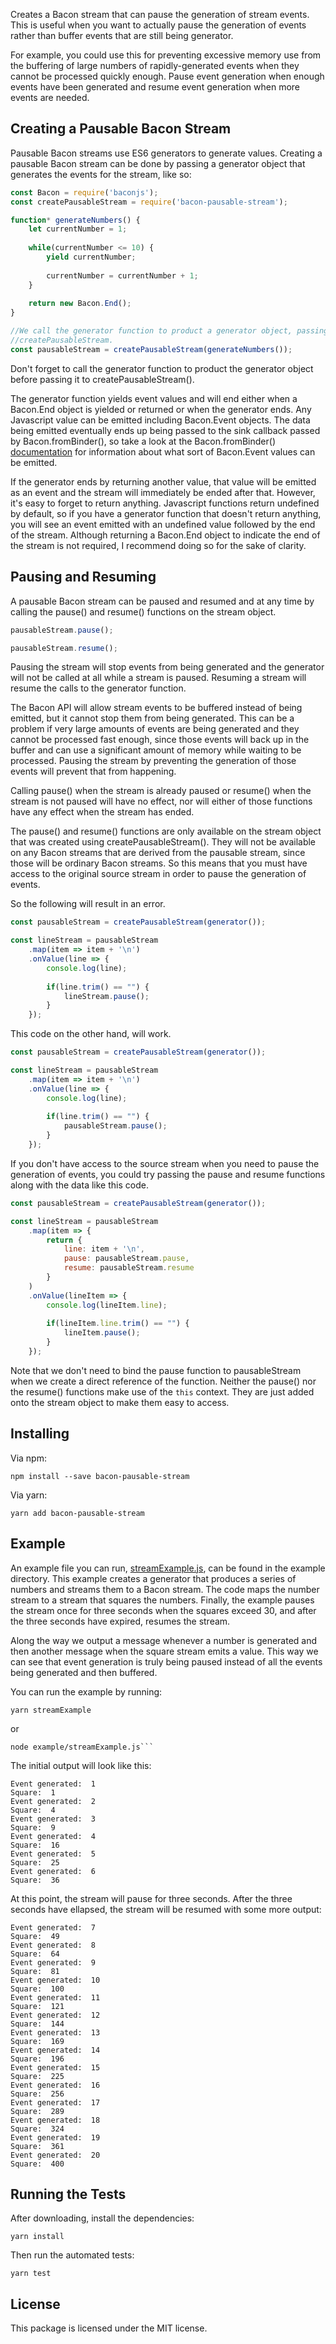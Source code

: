 Creates a Bacon stream that can pause the generation of stream events. This is useful when you want to actually pause the generation of events rather than buffer events that are still being generator.

For example, you could use this for preventing excessive memory use from the buffering of large numbers of rapidly-generated events when they cannot be processed quickly enough. Pause event generation when enough events have been generated and resume event generation when more events are needed.

## Creating a Pausable Bacon Stream

Pausable Bacon streams use ES6 generators to generate values. Creating a pausable Bacon stream can be done by passing a generator object that generates the events for the stream, like so:

```javascript
const Bacon = require('baconjs');
const createPausableStream = require('bacon-pausable-stream');

function* generateNumbers() {
	let currentNumber = 1;
	
	while(currentNumber <= 10) {
		yield currentNumber;
		
		currentNumber = currentNumber + 1;
	}
	
	return new Bacon.End();
}

//We call the generator function to product a generator object, passing it to
//createPausableStream.
const pausableStream = createPausableStream(generateNumbers());
```

Don't forget to call the generator function to product the generator object before passing it to createPausableStream().

The generator function yields event values and will end either when a Bacon.End object is yielded or returned or when the generator ends. Any Javascript value can be emitted including Bacon.Event objects. The data being emitted eventually ends up being passed to the sink callback passed by  Bacon.fromBinder(), so take a look at the Bacon.fromBinder() [documentation](https://baconjs.github.io/api.html#bacon-frombinder) for information about what sort of Bacon.Event values can be emitted. 

If the generator ends by returning another value, that value will be emitted as an event and the stream will immediately be ended after that. However, it's easy to forget to return anything.  Javascript functions return undefined by default, so if you have a generator function that doesn't return anything, you will see an event emitted with an undefined value followed by the end of the stream. Although returning a Bacon.End object to indicate the end of the stream is not required, I recommend doing so for the sake of clarity. 

## Pausing and Resuming

A pausable Bacon stream can be paused and resumed and at any time by calling the pause() and resume() functions on the stream object.

```javascript
pausableStream.pause();

pausableStream.resume();
```

Pausing the stream will stop events from being generated and the generator will not be called at all while a stream is paused. Resuming a stream will resume the calls to the generator function.

The Bacon API will allow stream events to be buffered instead of being emitted, but it cannot stop them from being generated. This can be a problem if very large amounts of events are being generated and they cannot be processed fast enough, since those events will back up in the buffer and can use a significant amount of memory while waiting to be processed. Pausing the stream by preventing the generation of those events will prevent that from happening. 

Calling pause() when the stream is already paused or resume() when the stream is not paused will have no effect, nor will either of those functions have any effect when the stream has ended.

The pause() and resume() functions are only available on the stream object that was created using createPausableStream(). They will not be available on any Bacon streams that are derived from the pausable stream, since those will be ordinary Bacon streams. So this means that you must have access to the original source stream in order to pause the generation of events.

So the following will result in an error.

```javascript
const pausableStream = createPausableStream(generator());

const lineStream = pausableStream
	.map(item => item + '\n')
	.onValue(line => {
		console.log(line);
		
		if(line.trim() == "") {
			lineStream.pause();
		}
	});
```

This code on the other hand, will work.

```javascript
const pausableStream = createPausableStream(generator());

const lineStream = pausableStream
	.map(item => item + '\n')
	.onValue(line => {
		console.log(line);
		
		if(line.trim() == "") {
			pausableStream.pause();
		}
	});
```

If you don't have access to the source stream when you need to pause the generation of events, you could try passing the pause and resume functions along with the data like this code.

```javascript
const pausableStream = createPausableStream(generator());

const lineStream = pausableStream
	.map(item => {
		return {
			line: item + '\n',
			pause: pausableStream.pause,
			resume: pausableStream.resume
		}
	)
	.onValue(lineItem => {
		console.log(lineItem.line);
		
		if(lineItem.line.trim() == "") {
			lineItem.pause();
		}
	});
```

Note that we don't need to bind the pause function to pausableStream when we create a direct reference of the function. Neither the pause() nor the resume() functions make use of the ```this``` context. They are just added onto the stream object to make them easy to access.

## Installing

Via npm:

```
npm install --save bacon-pausable-stream
```

Via yarn:

```
yarn add bacon-pausable-stream
```

## Example

An example file you can run, [streamExample.js](example/streamExample.js), can be found in the example directory. This example creates a generator that produces a series of numbers and streams them to a Bacon stream. The code maps the number stream to a stream that squares the numbers. Finally, the example pauses the stream once for three seconds when the squares exceed 30, and after the three seconds have expired, resumes the stream.

Along the way we output a message whenever a number is generated and then another message when the square stream emits a value. This way we can see that event generation is truly being paused instead of all the events being generated and then buffered.

You can run the example by running:

```
yarn streamExample
```
or

```
node example/streamExample.js```
```

The initial output will look like this:

```
Event generated:  1
Square:  1
Event generated:  2
Square:  4
Event generated:  3
Square:  9
Event generated:  4
Square:  16
Event generated:  5
Square:  25
Event generated:  6
Square:  36
```

At this point, the stream will pause for three seconds. After the three seconds have ellapsed, the stream will be resumed with some more output:

```
Event generated:  7
Square:  49
Event generated:  8
Square:  64
Event generated:  9
Square:  81
Event generated:  10
Square:  100
Event generated:  11
Square:  121
Event generated:  12
Square:  144
Event generated:  13
Square:  169
Event generated:  14
Square:  196
Event generated:  15
Square:  225
Event generated:  16
Square:  256
Event generated:  17
Square:  289
Event generated:  18
Square:  324
Event generated:  19
Square:  361
Event generated:  20
Square:  400
```

## Running the Tests

After downloading, install the dependencies:

```yarn install```


Then run the automated tests:

 ```yarn test```

## License

This package is licensed under the MIT license.
